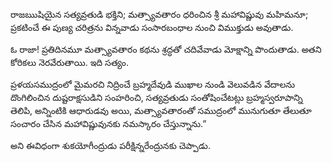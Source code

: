 ﻿రాజఋషియైన సత్యవ్రతుడి భక్తిని; మత్స్యావతారం ధరించిన శ్రీ మహావిష్ణువు మహిమనూ; ప్రకటించే ఈ పుణ్య చరిత్రను విన్నవాడు సంసారబంధాల నుంచి విముక్తుడు అవుతాడు. 

ఓ రాజా! ప్రతిదినమూ మత్స్యావతారం కథను శ్రద్ధతో చదివేవాడు మోక్షాన్ని పొందుతాడు. అతని కోరికలు నెరవేరుతాయి. ఇది సత్యం. 

ప్రళయసముద్రంలో మైమరచి నిద్రించే బ్రహ్మదేవుడి ముఖాల నుండి వెలువడిన వేదాలను దొంగిలించిన దుష్టరాక్షసుడిని సంహరించి, సత్యవ్రతుడు సంతోషించేటట్లు బ్రహ్మస్వరూపాన్ని తెలిపి, అన్నింటికి ఆధారుడవు అయి, మత్స్యావతారంతో సముద్రంలో మునుగుతూ తేలుతూ సంచారం చేసిన మహావిష్ణువునకు నమస్కారం చేస్తున్నాను.” 

అని ఈవిధంగా శుకయోగీంద్రుడు పరీక్షిన్నరేంద్రునకు చెప్పాడు. 

